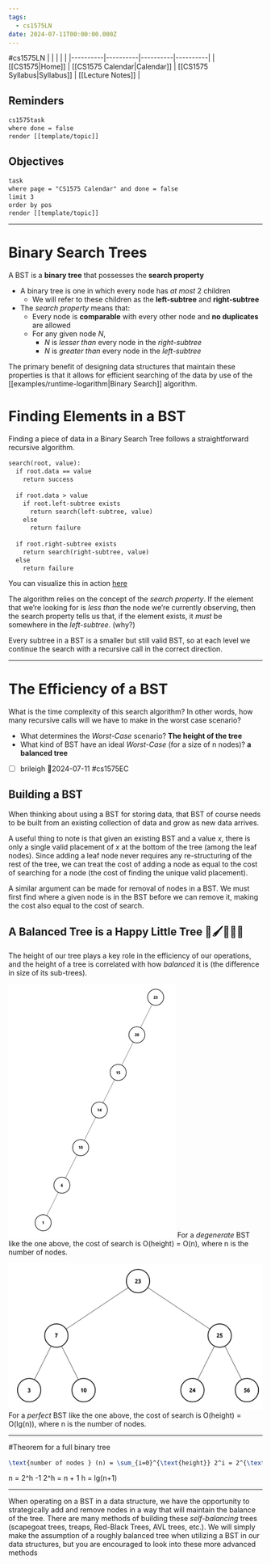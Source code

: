 ```yaml
---
tags:
  - cs1575LN
date: 2024-07-11T00:00:00.000Z
---
```

#cs1575LN
|  |  |  |  |
|----------|----------|----------|----------|
| [[CS1575|Home]] | [[CS1575 Calendar|Calendar]] | [[CS1575 Syllabus|Syllabus]] | [[Lecture Notes]] |


## Reminders

```query
cs1575task
where done = false
render [[template/topic]]
```

## Objectives

```query
task
where page = "CS1575 Calendar" and done = false
limit 3
order by pos
render [[template/topic]]
```
---

# Binary Search Trees

A BST is a **binary tree** that possesses the **search property**

* A binary tree is one in which every node has _at most_ 2 children
  * We will refer to these children as the **left-subtree** and **right-subtree**
* The _search property_ means that:
  * Every node is **comparable** with every other node and **no duplicates** are allowed
  * For any given node _N_,
    * _N_ is _lesser than_ every node in the _right-subtree_
    * _N_ is _greater than_ every node in the _left-subtree_

The primary benefit of designing data structures that maintain these properties is that it allows for efficient searching of the data by use of the [[examples/runtime-logarithm|Binary Search]] algorithm.


# Finding Elements in a BST

Finding a piece of data in a Binary Search Tree follows a straightforward recursive algorithm.

```
search(root, value):
  if root.data == value
    return success

  if root.data > value
    if root.left-subtree exists  
      return search(left-subtree, value)
    else
      return failure

  if root.right-subtree exists
    return search(right-subtree, value)
  else
    return failure
```


You can visualize this in action [here](http://btv.melezinek.cz/binary-search-tree.html)

The algorithm relies on the concept of the _search property_. If the element that we’re looking for is _less than_ the node we’re currently observing, then the search property tells us that, if the element exists, it _must_ be somewhere in the _left-subtree_. (why?)

Every subtree in a BST is a smaller but still valid BST, so at each level we continue the search with a recursive call in the correct direction.

---
# The Efficiency of a BST

What is the time complexity of this search algorithm? In other words, how many recursive calls will we have to make in the worst case scenario?

* What determines the _Worst-Case_ scenario? **The height of the tree**
* What kind of BST have an ideal _Worst-Case_ (for a size of n nodes)?
 **a balanced tree**

* [ ] brileigh  📅2024-07-11 #cs1575EC

## Building a BST

When thinking about using a BST for storing data, that BST of course needs to be built from an existing collection of data and grow as new data arrives. 

A useful thing to note is that given an existing BST and a value _x_, there is only a single valid placement of _x_ at the bottom of the tree (among the leaf nodes). Since adding a leaf node never requires any re-structuring of the rest of the tree, we can treat the cost of adding a node as equal to the cost of searching for a node (the cost of finding the unique valid placement).

A similar argument can be made for removal of nodes in a BST. We must first find where a given node is in the BST before we can remove it, making the cost also equal to the cost of search.

## A Balanced Tree is a Happy Little Tree 🌲🖌️🧑🏻‍🎨

The height of our tree plays a key role in the efficiency of our operations, and the height of a tree is correlated with how _balanced_ it is (the difference in size of its sub-trees).

![](../img%2Fdegen-tree.png)
For a _degenerate_ BST like the one above, the cost of search is O(height) = O(n), where n is the number of nodes.

![](../img%2Fbalanced-tree.png)
For a _perfect_ BST like the one above, the cost of search is
O(height) = O(lg(n)), where n is the number of nodes.

---
#Theorem for a full binary tree
```latex
\text{number of nodes } (n) = \sum_{i=0}^{\text{height}} 2^i = 2^{\text{height}+1}-1
```
n = 2^h -1
2^h = n + 1
h = lg(n+1)

---

When operating on a BST in a data structure, we have the opportunity to strategically add and remove nodes in a way that will maintain the balance of the tree. There are many methods of building these _self-balancing_ trees (scapegoat trees, treaps, Red-Black Trees, AVL trees, etc.). We will simply make the assumption of a roughly balanced tree when utilizing a BST in our data structures, but you are encouraged to look into these more advanced methods
